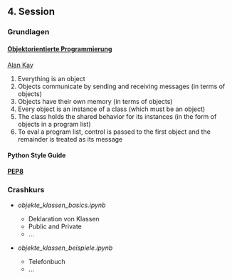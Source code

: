 ## 4. Session

### Grundlagen

#### **[Objektorientierte Programmierung](https://de.wikipedia.org/wiki/Objektorientierte_Programmierung)**

[Alan Kay](https://de.wikipedia.org/wiki/Alan_Kay)

1. Everything is an object
2. Objects communicate by sending and receiving messages (in terms of objects)
3. Objects have their own memory (in terms of objects)
4. Every object is an instance of a class (which must be an object)
5. The class holds the shared behavior for its instances (in the form of objects in a program list)
6. To eval a program list, control is passed to the first object and the remainder is treated as its message

#### Python Style Guide

**[PEP8](https://www.python.org/dev/peps/pep-0008/)**

### Crashkurs

* *objekte_klassen_basics.ipynb*
  * Deklaration von Klassen
  * Public and Private
  * ...

* *objekte_klassen_beispiele.ipynb*
  * Telefonbuch
  * ...
  
